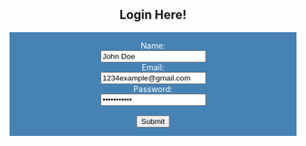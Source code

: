 <body>

<h2 style="text-align:center">Login Here!</h2>
<style>
    form {
            display: block;
            margin-left: auto;
            margin-right: auto;
            background-color: #4682B4;
            border: white;
            color: white;
            padding: 15px 32px;
            text-align: center;
        }
</style>
<form class="box"> 
  <label for="name">Name:</label><br>
  <input type="name" id="namework" name="name" value="John Doe"><br>
  <label for="email">Email:</label><br>
  <input type="email" id="email" name="email" value="1234example@gmail.com"><br>
  <label for="password">Password:</label><br>
  <input type="password" id="password" name="password" value="123password"><br>
  <br>
  <input type="submit" value="Submit">
</form> 

</body>

<body>

